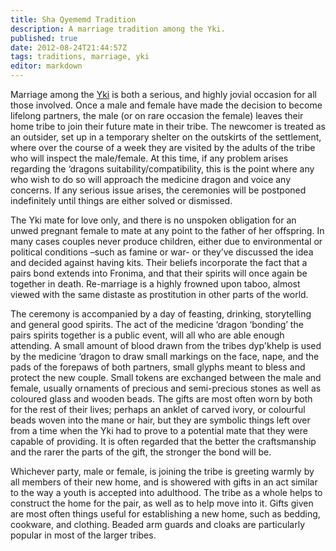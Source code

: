 ```yaml
---
title: Sha Qyememd Tradition
description: A marriage tradition among the Yki.
published: true
date: 2012-08-24T21:44:57Z
tags: traditions, marriage, yki
editor: markdown
---
```


Marriage among the [Yki](/species/yki) is both a serious, and highly jovial occasion for all those involved. Once a male and female have made the decision to become lifelong partners, the male (or on rare occasion the female) leaves their home tribe to join their future mate in their tribe. The newcomer is treated as an outsider, set up in a temporary shelter on the outskirts of the settlement, where over the course of a week they are visited by the adults of the tribe who will inspect the male/female. At this time, if any problem arises regarding the ‘dragons suitability/compatibility, this is the point where any who wish to do so will approach the medicine dragon and voice any concerns. If any serious issue arises, the ceremonies will be postponed indefinitely until things are either solved or dismissed.

The Yki mate for love only, and there is no unspoken obligation for an unwed pregnant female to mate at any point to the father of her offspring. In many cases couples never produce children, either due to environmental or political conditions –such as famine or war- or they’ve discussed the idea and decided against having kits. Their beliefs incorporate the fact that a pairs bond extends into Fronima, and that their spirits will once again be together in death. Re-marriage is a highly frowned upon taboo, almost viewed with the same distaste as prostitution in other parts of the world.

The ceremony is accompanied by a day of feasting, drinking, storytelling and general good spirits. The act of the medicine ‘dragon ‘bonding’ the pairs spirits together is a public event, will all who are able enough attending. A small amount of blood drawn from the tribes dyp'khelp is used by the medicine ‘dragon to draw small markings on the face, nape, and the pads of the forepaws of both partners, small glyphs meant to bless and protect the new couple. Small tokens are exchanged between the male and female, usually ornaments of precious and semi-precious stones as well as coloured glass and wooden beads. The gifts are most often worn by both for the rest of their lives; perhaps an anklet of carved ivory, or colourful beads woven into the mane or hair, but they are symbolic things left over from a time when the Yki had to prove to a potential mate that they were capable of providing. It is often regarded that the better the craftsmanship and the rarer the parts of the gift, the stronger the bond will be.

Whichever party, male or female, is joining the tribe is greeting warmly by all members of their new home, and is showered with gifts in an act similar to the way a youth is accepted into adulthood. The tribe as a whole helps to construct the home for the pair, as well as to help move into it. Gifts given are most often things useful for establishing a new home, such as bedding, cookware, and clothing. Beaded arm guards and cloaks are particularly popular in most of the larger tribes.